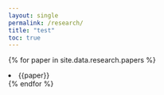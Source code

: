 ```yaml
---
layout: single
permalink: /research/
title: "test"
toc: true
---
```


{% for paper in site.data.research.papers %}
  <li>
  {{paper}}
  </li>
{% endfor %}
